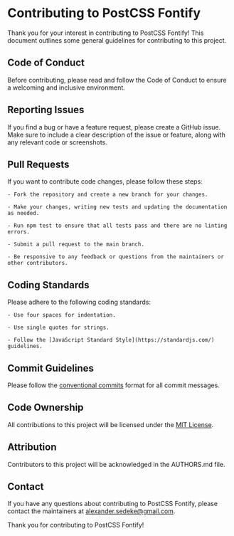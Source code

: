 # Contributing to PostCSS Fontify

Thank you for your interest in contributing to PostCSS Fontify! This document outlines some general guidelines for contributing to this project.

## Code of Conduct

Before contributing, please read and follow the Code of Conduct to ensure a welcoming and inclusive environment.

## Reporting Issues

If you find a bug or have a feature request, please create a GitHub issue. Make sure to include a clear description of the issue or feature, along with any relevant code or screenshots.

## Pull Requests

If you want to contribute code changes, please follow these steps:

    - Fork the repository and create a new branch for your changes.

    - Make your changes, writing new tests and updating the documentation as needed.

    - Run npm test to ensure that all tests pass and there are no linting errors.

    - Submit a pull request to the main branch.

    - Be responsive to any feedback or questions from the maintainers or other contributors.

## Coding Standards

Please adhere to the following coding standards:

    - Use four spaces for indentation.

    - Use single quotes for strings.

    - Follow the [JavaScript Standard Style](https://standardjs.com/) guidelines.

## Commit Guidelines

Please follow the [conventional commits](https://www.conventionalcommits.org/en/v1.0.0/) format for all commit messages.

## Code Ownership

All contributions to this project will be licensed under the [MIT License](https://chat.openai.com/LICENSE.md).

## Attribution

Contributors to this project will be acknowledged in the AUTHORS.md file.

## Contact

If you have any questions about contributing to PostCSS Fontify, please contact the maintainers at alexander.sedeke@gmail.com.

Thank you for contributing to PostCSS Fontify!


